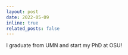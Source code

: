 ```yaml
---
layout: post
date: 2022-05-09
inline: true
related_posts: false
---
```


I graduate from UMN and start my PhD at OSU!
